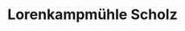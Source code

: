 ---
title: "Lorenkampmühle Scholz"
url: /haltern-am-see/lorenkampmuehle-scholz/
shop: Supermarkt
---